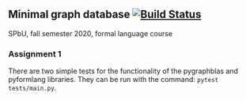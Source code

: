 ## Minimal graph database [![Build Status](https://travis-ci.org/AnzhelaSukhanova/Minimal_GDB.svg?branch=assignment1)](https://travis-ci.org/AnzhelaSukhanova/Minimal_GDB)
SPbU, fall semester 2020, formal language course

### Assignment 1
There are two simple tests for the functionality of the pygraphblas and pyformlang libraries. They can be run with the command: `pytest tests/main.py`.


